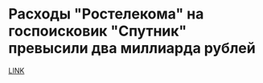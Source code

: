# Расходы "Ростелекома" на госпоисковик "Спутник" превысили два миллиарда рублей



[LINK](https://varlamov.ru/1878567.html)
